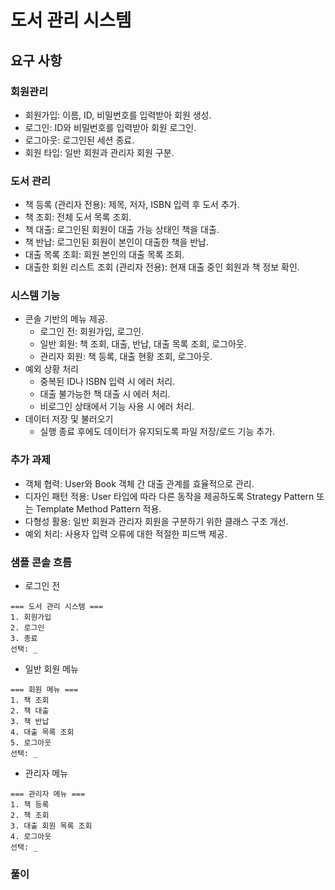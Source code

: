 # 도서 관리 시스템

## 요구 사항

### 회원관리
- 회원가입: 이름, ID, 비밀번호를 입력받아 회원 생성.
- 로그인: ID와 비밀번호를 입력받아 회원 로그인.
- 로그아웃: 로그인된 세션 종료.
- 회원 타입: 일반 회원과 관리자 회원 구분.

### 도서 관리
- 책 등록 (관리자 전용): 제목, 저자, ISBN 입력 후 도서 추가.
- 책 조회: 전체 도서 목록 조회.
- 책 대출: 로그인된 회원이 대출 가능 상태인 책을 대출.
- 책 반납: 로그인된 회원이 본인이 대출한 책을 반납.
- 대출 목록 조회: 회원 본인의 대출 목록 조회.
- 대출한 회원 리스트 조회 (관리자 전용): 현재 대출 중인 회원과 책 정보 확인.

### 시스템 기능
- 콘솔 기반의 메뉴 제공.
  - 로그인 전: 회원가입, 로그인.
  - 일반 회원: 책 조회, 대출, 반납, 대출 목록 조회, 로그아웃.
  - 관리자 회원: 책 등록, 대출 현황 조회, 로그아웃.
- 예외 상황 처리
  - 중복된 ID나 ISBN 입력 시 에러 처리.
  - 대출 불가능한 책 대출 시 에러 처리.
  - 비로그인 상태에서 기능 사용 시 에러 처리.
- 데이터 저장 및 불러오기
  - 실행 종료 후에도 데이터가 유지되도록 파일 저장/로드 기능 추가.

### 추가 과제
- 객체 협력: User와 Book 객체 간 대출 관계를 효율적으로 관리.
- 디자인 패턴 적용: User 타입에 따라 다른 동작을 제공하도록 Strategy Pattern 또는 Template Method Pattern 적용.
- 다형성 활용: 일반 회원과 관리자 회원을 구분하기 위한 클래스 구조 개선.
- 예외 처리: 사용자 입력 오류에 대한 적절한 피드백 제공.

### 샘플 콘솔 흐름
- 로그인 전
``` shell
=== 도서 관리 시스템 ===
1. 회원가입
2. 로그인
3. 종료
선택: _
```

- 일반 회원 메뉴
``` shell
=== 회원 메뉴 ===
1. 책 조회
2. 책 대출
3. 책 반납
4. 대출 목록 조회
5. 로그아웃
선택: _
```

- 관리자 메뉴
``` shell
=== 관리자 메뉴 ===
1. 책 등록
2. 책 조회
3. 대출 회원 목록 조회
4. 로그아웃
선택: _
```

### 풀이